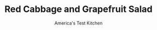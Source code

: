 ---
layout: ../../layouts/MarkdownPostLayout.astro
title: Red Cabbage and Grapefruit Salad
author: America's Test Kitchen
pubDate: 2023-03-15
description: "This unlikely pairing of ingredients makes for a stellar winter salad."
image_url: https://res.cloudinary.com/hksqkdlah/image/upload/ar_1:1,c_fill,dpr_2.0,f_auto,fl_lossy.progressive.strip_profile,g_faces:auto,q_auto:low,w_344/SFS_RedCabbageGrapefruitSalad-39_eeuzig
tags: ["Side Dishes","Main Courses","Vegetables","Vegetarian","Weeknight"]
calories: 1091
protein: 3
carbohydrates: 16
fats: 
fiber: 3
ingredients: ["1 , red grapefruit","1/4 cup, extra-virgin olive oil","1 1/2 tablespoons, white wine vinegar","1 tablespoon, honey","1 1/2 teaspoons, table salt","1/2 teaspoon, pepper","6 cups thinly sliced, red cabbage","1 cup thinly sliced, red onion, rinsed","1/2 cup, fresh cilantro leaves","1/3 cup roasted, pepitas"]
serves: 6
time: "25 minutes, plus 30 minutes sitting"
instructions: ["Using rasp-style grater, grate 1½ teaspoons zest from grapefruit; transfer zest to large bowl. Cut away peel and pith from grapefruit. Holding grapefruit over separate bowl, use paring knife to slice between membranes to release segments; set aside grapefruit segments. Squeeze 2 tablespoons juice from remaining grapefruit pulp and add to bowl with zest.","Add oil, vinegar, honey, salt, and pepper to bowl with zest mixture and whisk to combine. Add cabbage, onion, cilantro, and grapefruit segments and toss to combine. Let sit for 30 minutes to allow flavors to meld.","Add pepitas and toss to combine. Season with salt and pepper to taste. Serve."]
nutrition: ["363 mg Potassium","117 mg Phosphorus","59 mg Calcium","1 mg Iron","56 mg Magnesium","403 mg Sodium","12 g Fat","7 g Monounsaturated","2 g Polyunsaturated","65 mg Vitamin C","1 g Saturated","3 g Fiber","29 µg Folate (food)","10 g Sugars","44 µg Vitamin K","139 g Water","16 g Carbs","29 µg Folate equivalent (total)","3 g Protein","1 mg Vitamin E","78 µg Vitamin A","181 kcal Energy","2 g Sugars, added","1091 calories"]
notes: "You will need about half of a 2-pound cabbage to yield 6 cups. Green cabbage works here, too, but we prefer the slightly sweeter flavor and brighter color of red cabbage.&nbsp;"
---